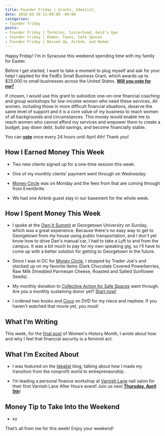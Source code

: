 ```yaml
---
title: Founder Friday | Grants, Idealist,
date: 2018-03-30 13:00:00 -04:00
categories:
- founder friday
posts:
- Founder Friday | Termites, Sisterhood, Gold's Gym
- Founder Friday | Ramen, Taxes, Safe Spaces
- Founder Friday | Bossed Up, Airbnb, and Women
---
```


Happy Friday! I'm in Syracuse this weekend spending time with my family for Easter.

Before I get started, I want to take a moment to plug myself and ask for your help! I applied for the FedEx Small Business Grant, which awards up to $25,000 to small businesses across the United States. **[Will you vote for me?](https://smallbusinessgrant.fedex.com/home/detail/44f45dd4-966d-4073-8051-115eab79ec3c#/gallery/detail/44f45dd4-966d-4073-8051-115eab79ec3c)**

If chosen, I would use this grant to subsidize one-on-one financial coaching and group workshops for low-income women who need these services. All women, including those in more difficult financial situations, deserve the same level of support and it is a core value of my business to reach women of all backgrounds and circumstances. This money would enable me to reach women who cannot afford my services and empower them to create a budget, pay down debt, build savings, and become financially stable.

You can **[vote](https://smallbusinessgrant.fedex.com/home/detail/44f45dd4-966d-4073-8051-115eab79ec3c#/gallery/detail/44f45dd4-966d-4073-8051-115eab79ec3c)** once every 24 hours until April 4th! Thank you!

## **How I Earned Money This Week**

* Two new clients signed up for a one-time session this week.

* One of my monthly clients' payment went through on Wednesday.

* [Money Circle](https://www.maggiegermano.com/moneycircle/) was on Monday and the fees from that are coming through from Eventbrite.

* We had one Airbnb guest stay in our basement for the whole week.

## **How I Spent Money This Week**

* I spoke at the [Own It Summit](http://www.ownitsummit.com/) at Georgetown University on Sunday, which was a great experience. Because there's no easy way to get to Georgetown from my house using public transportation, and I don't yet know how to drive Dan's manual car, I had to take a Lyft to and from the campus. It was a bit much to pay for my own speaking gig, so I'll have to come up with a better solution for getting to Georgetown in the future.

* Since I was in DC for [Money Circle](https://www.maggiegermano.com/moneycircle/), I stopped by Trader Joe's and stocked up on my favorite items (Dark Chocolate Covered Powerberries, Raw Milk Shredded Parmesan Cheese, Roasted and Salted Sunflower Seeds).

* My monthly donation to [Collective Action for Safe Spaces](http://www.collectiveactiondc.org/) went through. Are you a monthly sustaining donor yet? [Start now!](http://www.collectiveactiondc.org/get-involved/monthly-giving-society/)

* I ordered two books and [Coco](https://www.amazon.com/Coco-2018-Animation-Family-Adventure/dp/B079ZXN8ZS/ref=sr_1_2_sspa?ie=UTF8&qid=1522344570&sr=8-2-spons&keywords=coco\+dvd&psc=1) on DVD for my niece and nephew. If you haven't watched that movie yet, you must!

## **What I’m Writing**

This week, for the [final post](https://www.maggiegermano.com/blog/financial-security-is-feminist/) of Women's History Month, I wrote about how and why I feel that financial security is a feminist act.

## **What I’m Excited About**

* I was featured on the [Idealist](https://idealistcareers.org/financial-coach-women/) blog, talking about how I made my transition from the nonprofit world to entrepreneurship.

* I’m leading a personal finance workshop at [Varnish Lane](https://varnishlane.com/) nail salon for their first Varnish Lane After Hours event! Join us next **[Thursday, April 5th](https://www.eventbrite.com/e/varnish-lane-after-hours-personal-finances-tickets-44203571071)**!

## **Money Tip to Take Into the Weekend**

* xx

That’s all from me for this week! Enjoy your weekend!